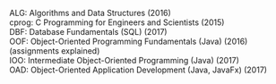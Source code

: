 ALG: Algorithms and Data Structures (2016)  
cprog: C Programming for Engineers and Scientists (2015)  
DBF: Database Fundamentals  (SQL) (2017)  
OOF: Object-Oriented Programming Fundamentals (Java) (2016)  (assignments explained)  
IOO: Intermediate Object-Oriented Programming (Java) (2017)  
OAD: Object-Oriented Application Development (Java, JavaFx) (2017)  
